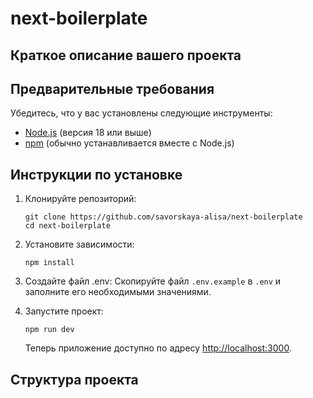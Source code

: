 # next-boilerplate

## Краткое описание вашего проекта

## Предварительные требования

Убедитесь, что у вас установлены следующие инструменты:

- [Node.js](https://nodejs.org/) (версия 18 или выше)
- [npm](https://www.npmjs.com/get-npm) (обычно устанавливается вместе с Node.js)

## Инструкции по установке

1. Клонируйте репозиторий:

   ```
   git clone https://github.com/savorskaya-alisa/next-boilerplate
   cd next-boilerplate
   ```

2. Установите зависимости:

   ```
   npm install
   ```

3. Создайте файл .env:
   Скопируйте файл `.env.example` в `.env` и заполните его необходимыми значениями.

4. Запустите проект:
   ```
   npm run dev
   ```
   Теперь приложение доступно по адресу [http://localhost:3000](http://localhost:3000).

## Структура проекта
